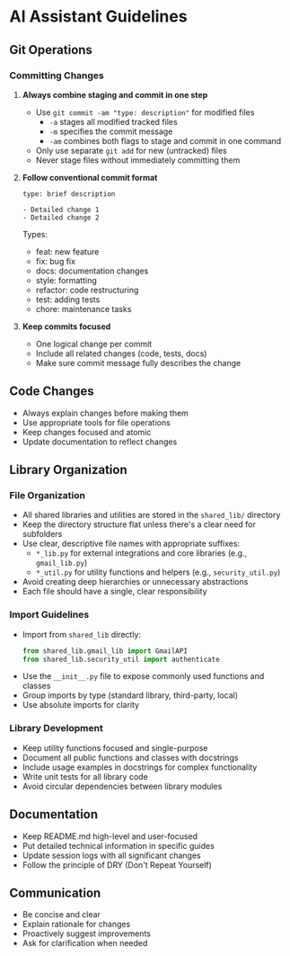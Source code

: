 # AI Assistant Guidelines

## Git Operations

### Committing Changes
1. **Always combine staging and commit in one step**
   - Use `git commit -am "type: description"` for modified files
     - `-a` stages all modified tracked files
     - `-m` specifies the commit message
     - `-am` combines both flags to stage and commit in one command
   - Only use separate `git add` for new (untracked) files
   - Never stage files without immediately committing them

2. **Follow conventional commit format**
   ```
   type: brief description

   - Detailed change 1
   - Detailed change 2
   ```
   Types:
   - feat: new feature
   - fix: bug fix
   - docs: documentation changes
   - style: formatting
   - refactor: code restructuring
   - test: adding tests
   - chore: maintenance tasks

3. **Keep commits focused**
   - One logical change per commit
   - Include all related changes (code, tests, docs)
   - Make sure commit message fully describes the change

## Code Changes
- Always explain changes before making them
- Use appropriate tools for file operations
- Keep changes focused and atomic
- Update documentation to reflect changes

## Library Organization

### File Organization
- All shared libraries and utilities are stored in the `shared_lib/` directory
- Keep the directory structure flat unless there's a clear need for subfolders
- Use clear, descriptive file names with appropriate suffixes:
  - `*_lib.py` for external integrations and core libraries (e.g., `gmail_lib.py`)
  - `*_util.py` for utility functions and helpers (e.g., `security_util.py`)
- Avoid creating deep hierarchies or unnecessary abstractions
- Each file should have a single, clear responsibility

### Import Guidelines
- Import from `shared_lib` directly:
  ```python
  from shared_lib.gmail_lib import GmailAPI
  from shared_lib.security_util import authenticate
  ```
- Use the `__init__.py` file to expose commonly used functions and classes
- Group imports by type (standard library, third-party, local)
- Use absolute imports for clarity

### Library Development
- Keep utility functions focused and single-purpose
- Document all public functions and classes with docstrings
- Include usage examples in docstrings for complex functionality
- Write unit tests for all library code
- Avoid circular dependencies between library modules

## Documentation
- Keep README.md high-level and user-focused
- Put detailed technical information in specific guides
- Update session logs with all significant changes
- Follow the principle of DRY (Don't Repeat Yourself)

## Communication
- Be concise and clear
- Explain rationale for changes
- Proactively suggest improvements
- Ask for clarification when needed
